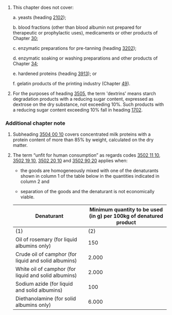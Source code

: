 1. This chapter does not cover:

    a. yeasts (heading [2102](/headings/2102));
    
    b. blood fractions (other than blood albumin not prepared for therapeutic or prophylactic uses), medicaments or other products of Chapter [30](/chapters/30);
    
    c. enzymatic preparations for pre-tanning (heading [3202](/headings/3202));
    
    d. enzymatic soaking or washing preparations and other products of Chapter [34](/chapters/34);
    
    e. hardened proteins (heading [3913](/headings/3913)); or
    
    f. gelatin products of the printing industry (Chapter [49](/chapters/49)).

2. For the purposes of heading [3505](/headings/3505), the term 'dextrins' means starch degradation products with a reducing sugar content, expressed as dextrose on the dry substance, not exceeding 10%. Such products with a reducing sugar content exceeding 10% fall in heading [1702](/headings/1702).

### Additional chapter note

1. Subheading [3504 00 10](/commodities/3504001000) covers concentrated milk proteins with a protein content of more than 85% by weight, calculated on the dry matter.

2. The term “unfit for human consumption” as regards codes [3502 11 10](/commodities/3502111000), [3502 19 10](/commodities/3502191000), [3502 20 10](/commodities/3502201000) and [3502 90 20](/commodities/3502902000) applies when:

    - the goods are homogeneously mixed with one of the denaturants shown in column 1 of the table below in the quantities indicated in column 2 and
    
    - separation of the goods and the denaturant is not economically viable.


    | Denaturant | Minimum quantity to be used (in g) per 100kg of denatured product |
    | - | - |
    | (1) | (2) |
    | Oil of rosemary (for liquid albumins only) | 150 |
    | Crude oil of camphor (for liquid and solid albumins) | 2.000 |
    | White oil of camphor (for liquid and solid albumins) | 2.000 |
    | Sodium azide (for liquid and solid albumins) | 100 |
    | Diethanolamine (for solid albumins only) | 6.000 |
